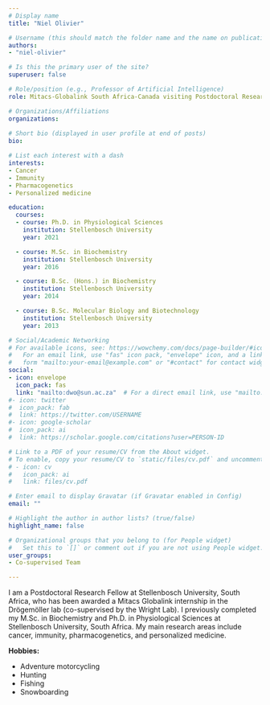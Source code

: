 ```yaml
---
# Display name
title: "Niel Olivier"

# Username (this should match the folder name and the name on publications)
authors:
- "niel-olivier"

# Is this the primary user of the site?
superuser: false

# Role/position (e.g., Professor of Artificial Intelligence)
role: Mitacs-Globalink South Africa-Canada visiting Postdoctoral Research Fellow (co-supervised)

# Organizations/Affiliations
organizations:
  
# Short bio (displayed in user profile at end of posts)
bio: 

# List each interest with a dash
interests:
- Cancer
- Immunity
- Pharmacogenetics
- Personalized medicine

education:
  courses:
  - course: Ph.D. in Physiological Sciences
    institution: Stellenbosch University
    year: 2021

  - course: M.Sc. in Biochemistry
    institution: Stellenbosch University
    year: 2016

  - course: B.Sc. (Hons.) in Biochemistry
    institution: Stellenbosch University
    year: 2014

  - course: B.Sc. Molecular Biology and Biotechnology
    institution: Stellenbosch University
    year: 2013

# Social/Academic Networking
# For available icons, see: https://wowchemy.com/docs/page-builder/#icons
#   For an email link, use "fas" icon pack, "envelope" icon, and a link in the
#   form "mailto:your-email@example.com" or "#contact" for contact widget.
social:
- icon: envelope
  icon_pack: fas
  link: "mailto:dwo@sun.ac.za"  # For a direct email link, use "mailto:test@example.org".
#- icon: twitter
#  icon_pack: fab
#  link: https://twitter.com/USERNAME
#- icon: google-scholar
#  icon_pack: ai
#  link: https://scholar.google.com/citations?user=PERSON-ID

# Link to a PDF of your resume/CV from the About widget.
# To enable, copy your resume/CV to `static/files/cv.pdf` and uncomment the lines below.
# - icon: cv
#   icon_pack: ai
#   link: files/cv.pdf

# Enter email to display Gravatar (if Gravatar enabled in Config)
email: ""

# Highlight the author in author lists? (true/false)
highlight_name: false

# Organizational groups that you belong to (for People widget)
#   Set this to `[]` or comment out if you are not using People widget.
user_groups:
- Co-supervised Team

---
```

I am a Postdoctoral Research Fellow at Stellenbosch University, South Africa, who has been awarded a Mitacs Globalink internship in the Drögemöller lab (co-supervised by the Wright Lab). I previously completed my M.Sc. in Biochemistry and Ph.D. in Physiological Sciences at Stellenbosch University, South Africa. My main research areas include cancer, immunity, pharmacogenetics, and personalized medicine.

**Hobbies:**
- Adventure motorcycling
- Hunting
- Fishing 
- Snowboarding
